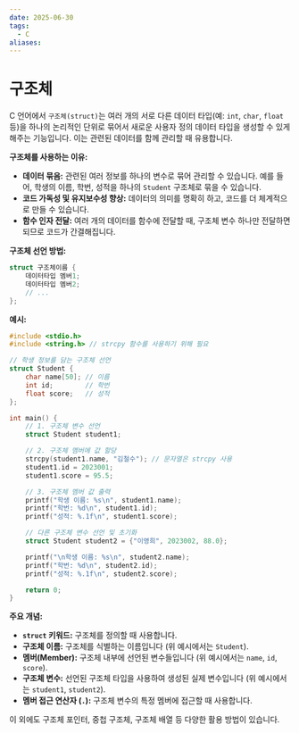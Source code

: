 ```yaml
---
date: 2025-06-30
tags:
  - C
aliases:
---
```


# 구조체

C 언어에서 `구조체(struct)`는 여러 개의 서로 다른 데이터 타입(예: `int`, `char`, `float` 등)을 하나의 논리적인 단위로 묶어서 새로운 사용자 정의 데이터 타입을 생성할 수 있게 해주는 기능입니다. 이는 관련된 데이터를 함께 관리할 때 유용합니다.

**구조체를 사용하는 이유:**

*   **데이터 묶음:** 관련된 여러 정보를 하나의 변수로 묶어 관리할 수 있습니다. 예를 들어, 학생의 이름, 학번, 성적을 하나의 `Student` 구조체로 묶을 수 있습니다.
*   **코드 가독성 및 유지보수성 향상:** 데이터의 의미를 명확히 하고, 코드를 더 체계적으로 만들 수 있습니다.
*   **함수 인자 전달:** 여러 개의 데이터를 함수에 전달할 때, 구조체 변수 하나만 전달하면 되므로 코드가 간결해집니다.

**구조체 선언 방법:**

```c
struct 구조체이름 {
    데이터타입 멤버1;
    데이터타입 멤버2;
    // ...
};
```

**예시:**

```c
#include <stdio.h>
#include <string.h> // strcpy 함수를 사용하기 위해 필요

// 학생 정보를 담는 구조체 선언
struct Student {
    char name[50]; // 이름
    int id;        // 학번
    float score;   // 성적
};

int main() {
    // 1. 구조체 변수 선언
    struct Student student1;

    // 2. 구조체 멤버에 값 할당
    strcpy(student1.name, "김철수"); // 문자열은 strcpy 사용
    student1.id = 2023001;
    student1.score = 95.5;

    // 3. 구조체 멤버 값 출력
    printf("학생 이름: %s\n", student1.name);
    printf("학번: %d\n", student1.id);
    printf("성적: %.1f\n", student1.score);

    // 다른 구조체 변수 선언 및 초기화
    struct Student student2 = {"이영희", 2023002, 88.0};

    printf("\n학생 이름: %s\n", student2.name);
    printf("학번: %d\n", student2.id);
    printf("성적: %.1f\n", student2.score);

    return 0;
}
```

**주요 개념:**

*   **`struct` 키워드:** 구조체를 정의할 때 사용합니다.
*   **구조체 이름:** 구조체를 식별하는 이름입니다 (위 예시에서는 `Student`).
*   **멤버(Member):** 구조체 내부에 선언된 변수들입니다 (위 예시에서는 `name`, `id`, `score`).
*   **구조체 변수:** 선언된 구조체 타입을 사용하여 생성된 실제 변수입니다 (위 예시에서는 `student1`, `student2`).
*   **멤버 접근 연산자 (`.`):** 구조체 변수의 특정 멤버에 접근할 때 사용합니다.

이 외에도 구조체 포인터, 중첩 구조체, 구조체 배열 등 다양한 활용 방법이 있습니다.
